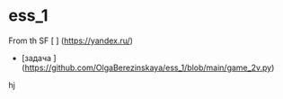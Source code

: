 # ess_1


From th SF [  ] (https://yandex.ru/)


* [задача ]  (https://github.com/OlgaBerezinskaya/ess_1/blob/main/game_2v.py)



hj





